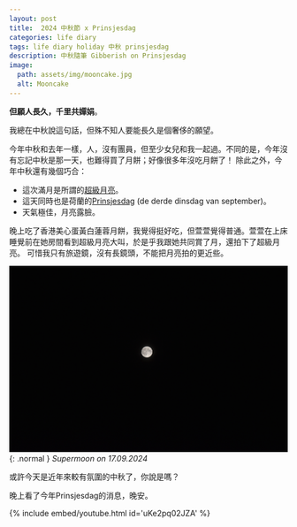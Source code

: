 ```yaml
---
layout: post
title:  2024 中秋節 x Prinsjesdag
categories: life diary
tags: life diary holiday 中秋 prinsjesdag
description: 中秋隨筆 Gibberish on Prinsjesdag
image:
  path: assets/img/mooncake.jpg
  alt: Mooncake
---
```


**但願人長久，千里共嬋娟**。

我總在中秋說這句話，但殊不知人要能長久是個奢侈的願望。

今年中秋和去年一樣，人，沒有團員，但至少女兒和我一起過。不同的是，今年沒有忘記中秋是那一天，也難得買了月餅；好像很多年沒吃月餅了！
除此之外，今年中秋還有幾個巧合：

- 這次滿月是所謂的[超級月亮][supermoon]。
- 這天同時也是荷蘭的[Prinsjesdag][prinsjesdag] (de derde dinsdag van september)。
- 天氣極佳，月亮露臉。

晚上吃了香港美心蛋黃白蓮蓉月餅，我覺得挺好吃，但萱萱覺得普通。萱萱在上床睡覺前在她房間看到超級月亮大叫，於是乎我跟她共同賞了月，還拍下了超級月亮。
可惜我只有旅遊鏡，沒有長鏡頭，不能把月亮拍的更近些。

![prinsjesdag supermoon 2024](assets/img/moon.JPG){: .normal }
_Supermoon on 17.09.2024_

或許今天是近年來較有氛圍的中秋了，你說是嗎？

晚上看了今年Prinsjesdag的消息，晚安。

{% include embed/youtube.html id='uKe2pq02JZA' %}

[supermoon]: https://zh.wikipedia.org/wiki/%E8%B6%85%E7%B4%9A%E6%9C%88%E4%BA%AE
[prinsjesdag]: https://nl.wikipedia.org/wiki/Prinsjesdag